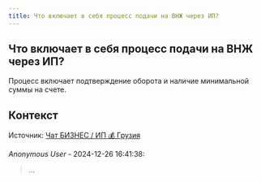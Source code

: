 ```yaml
---
title: Что включает в себя процесс подачи на ВНЖ через ИП?
---
```


## Что включает в себя процесс подачи на ВНЖ через ИП?

Процесс включает подтверждение оборота и наличие минимальной суммы на счете.

## Контекст

Источник: [Чат БИЗНЕС / ИП 💰 Грузия](https://t.me/ip_ge)

_Anonymous User_ - 2024-12-26 16:41:38:

> ...
